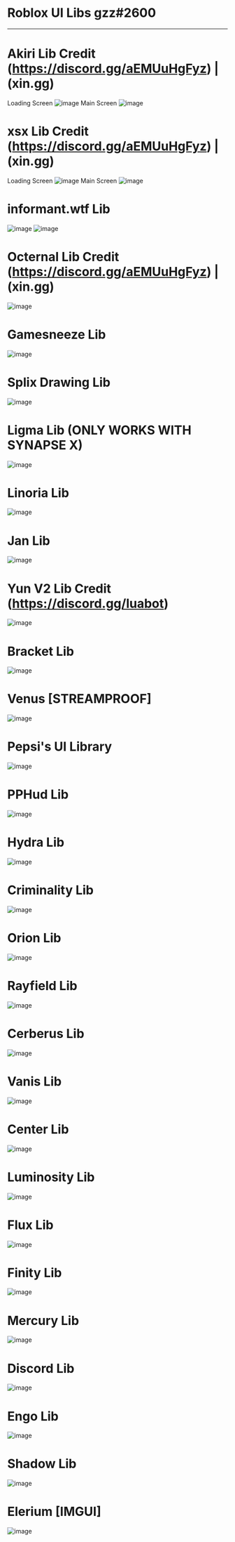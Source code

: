 # Roblox UI Libs gzz#2600
----------------------------


# Akiri Lib Credit (https://discord.gg/aEMUuHgFyz) | (xin.gg)
Loading Screen
![image](https://user-images.githubusercontent.com/83477843/221380280-8e7e12b9-6812-4f06-8566-7f9f787b68f5.png)
Main Screen
![image](https://user-images.githubusercontent.com/83477843/221380285-8a2ca9df-89bf-4ccd-b18e-6ccb7b8197c0.png)



# xsx Lib Credit (https://discord.gg/aEMUuHgFyz) | (xin.gg)
Loading Screen
![image](https://user-images.githubusercontent.com/83477843/221064416-1a675d5d-21d3-44fa-8ee2-2c7b9bf6d047.png)
Main Screen
![image](https://user-images.githubusercontent.com/83477843/221064445-ebe43f93-47d2-47a1-b452-293d242a02b4.png)


# informant.wtf Lib
![image](https://user-images.githubusercontent.com/83477843/224496519-d286a621-9eb8-4515-9b53-e2ca4f21ff67.png)
![image](https://user-images.githubusercontent.com/83477843/224496515-e5b6ce5e-934e-41b6-a87e-d3d4be932737.png)


# Octernal Lib Credit (https://discord.gg/aEMUuHgFyz) | (xin.gg)
![image](https://user-images.githubusercontent.com/83477843/221063919-cea842e5-de32-4af4-b959-5ab976b4b17f.png)


# Gamesneeze Lib
![image](https://user-images.githubusercontent.com/83477843/221473769-630c54c1-3abe-4418-b372-797a61e6cbe7.png)


# Splix Drawing Lib
![image](https://user-images.githubusercontent.com/83477843/216861166-bce3e75f-5aef-4c67-8a65-56ce271e4adf.png)


# Ligma Lib (ONLY WORKS WITH SYNAPSE X)
![image](https://user-images.githubusercontent.com/83477843/198436236-2487fe9f-ffcd-4d21-9a70-d65b5a8092e8.png)


# Linoria Lib
![image](https://user-images.githubusercontent.com/83477843/195494361-9650d0a7-c591-4692-99fa-db71caae9609.png)


# Jan Lib
![image](https://user-images.githubusercontent.com/83477843/216860810-63480114-9b5a-4d5c-abad-37e059ad8772.png)


# Yun V2 Lib Credit (https://discord.gg/luabot)
![image](https://user-images.githubusercontent.com/83477843/221065284-5cac4b97-88ac-4c00-99d1-013a852a8b17.png)


# Bracket Lib
![image](https://user-images.githubusercontent.com/83477843/183229097-da5b7d75-078c-4ddf-ae15-493346bed159.png)


# Venus [STREAMPROOF]
![image](https://user-images.githubusercontent.com/83477843/183229103-0fa28bc3-19b3-41fa-aa68-d2427bc20ed7.png)


# Pepsi's UI Library
![image](https://user-images.githubusercontent.com/83477843/192626206-fc6c6e73-e577-4284-a565-e56d00604e06.png)


# PPHud Lib
![image](https://user-images.githubusercontent.com/83477843/216861741-033770dd-9ca4-47a6-9daf-bcc37e680827.png)


# Hydra Lib
![image](https://user-images.githubusercontent.com/83477843/195486864-4da94910-8197-46a9-a2d3-d983de15526d.png)


# Criminality Lib
![image](https://user-images.githubusercontent.com/83477843/183231408-d00b8f56-ad81-4cd6-a037-85c5703c7b95.png)


# Orion Lib
![image](https://user-images.githubusercontent.com/83477843/183228970-14b0d112-e01b-44c2-b4b7-5d483d3145be.png)


# Rayfield Lib
![image](https://user-images.githubusercontent.com/83477843/199402627-8af94b94-4cf5-494b-8ec0-88384c1471dc.png)


# Cerberus Lib
![image](https://user-images.githubusercontent.com/83477843/211185441-378b9b20-a680-4e8b-9889-8f982dc68f00.png)


# Vanis Lib
![image](https://user-images.githubusercontent.com/83477843/202882539-90ef5056-1c8f-4bbe-bda1-d34e20e3055d.png)


# Center Lib
![image](https://user-images.githubusercontent.com/83477843/200728940-8b0b9e7b-b89e-4e5f-8218-07149ec43a4f.png)


# Luminosity Lib
![image](https://user-images.githubusercontent.com/83477843/183229048-0ddc11d4-bc19-47f1-8edd-5e483006b606.png)


# Flux Lib
![image](https://user-images.githubusercontent.com/83477843/183229054-fd08f738-79db-49c5-8d6f-e78b31a54d92.png)


# Finity Lib
![image](https://user-images.githubusercontent.com/83477843/183231736-0f1dd4e1-9242-4ef1-bbc0-e9d803eff985.png)


# Mercury Lib
![image](https://user-images.githubusercontent.com/83477843/195493871-58efa4a9-3ca4-4590-804c-537028e5a439.png)


# Discord Lib
![image](https://user-images.githubusercontent.com/83477843/183229063-dfc224c7-483c-4f2e-b80a-6df723a4db20.png)


# Engo Lib
![image](https://user-images.githubusercontent.com/83477843/183229074-850ef3bf-9774-46e8-9148-c3b9bcff5235.png)


# Shadow Lib
![image](https://user-images.githubusercontent.com/83477843/183229080-ea023ac3-e89a-4cb6-af32-4229ff405f3d.png)


# Elerium [IMGUI]
![image](https://user-images.githubusercontent.com/83477843/183229086-76838894-4870-4a12-9d8b-49e158ba2564.png)

